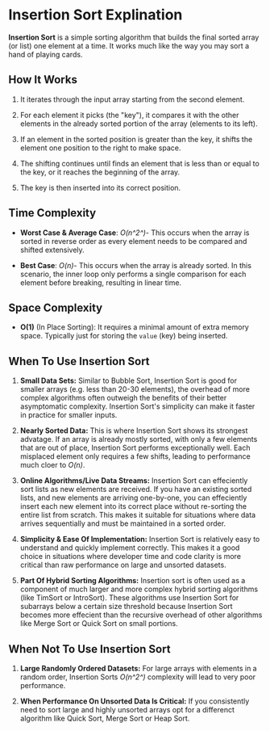 # Insertion Sort Explination

**Insertion Sort** is a simple sorting algorithm that builds the final
sorted array (or list) one element at a time. It works much like the way
you may sort a hand of playing cards.

## How It Works

1. It iterates through the input array starting from the second element.

2. For each element it picks (the "key"), it compares it with the other
   elements in the already sorted portion of the array (elements to its left).

3. If an element in the sorted position is greater than the key, it shifts the
   element one position to the right to make space.

4. The shifting continues until finds an element that is less than or equal
   to the key, or it reaches the beginning of the array.

5. The key is then inserted into its correct position.

## Time Complexity

- **Worst Case & Average Case**: _O(n^2^)_- This occurs when the array is sorted
  in reverse order as every element needs to be compared and shifted extensively.

- **Best Case**: _O(n)_- This occurs when the array is already sorted. In this
  scenario, the inner loop only performs a single comparison for each element
  before breaking, resulting in linear time.

## Space Complexity

- **O(1)** (In Place Sorting): It requires a minimal amount of extra memory space.
  Typically just for storing the `value` (key) being inserted.

## When To Use Insertion Sort

1. **Small Data Sets:** Similar to Bubble Sort, Insertion Sort is good for smaller
   arrays (e.g. less than 20-30 elements), the overhead of more complex algorithms
   often outweigh the benefits of their better asymptomatic complexity. Insertion
   Sort's simplicity can make it faster in practice for smaller inputs.

2. **Nearly Sorted Data:** This is where Insertion Sort shows its strongest advatage.
   If an array is already mostly sorted, with only a few elements that are out of place,
   Insertion Sort performs exceptionally well. Each misplaced element only requires a few
   shifts, leading to performance much cloer to _O(n)_.

3. **Online Algorithms/Live Data Streams:** Insertion Sort can effeciently sort lists as
   new elements are received. If you have an existing sorted lists, and new elements are
   arriving one-by-one, you can effeciently insert each new element into its correct place
   without re-sorting the entire list from scratch. This makes it suitable for situations
   where data arrives sequentially and must be maintained in a sorted order.

4. **Simplicity & Ease Of Implementation:** Insertion Sort is relatively easy to understand
   and quickly implement correctly. This makes it a good choice in situations where developer
   time and code clarity is more critical than raw performance on large and unsorted datasets.

5. **Part Of Hybrid Sorting Algorithms:** Insertion sort is often used as a component of much
   larger and more complex hybrid sorting algorithms (like TimSort or IntroSort). These
   algorithms use Insertion Sort for subarrays below a certain size threshold because Insertion
   Sort becomes more effecient than the recursive overhead of other algorithms like Merge Sort
   or Quick Sort on small portions.

## When Not To Use Insertion Sort

1. **Large Randomly Ordered Datasets:** For large arrays with elements in a random order, Insertion
   Sorts _O(n^2^)_ complexity will lead to very poor performance.

2. **When Performance On Unsorted Data Is Critical:** If you consistently need to sort large and
   highly unsorted arrays opt for a differenct algorithm like Quick Sort, Merge Sort or Heap Sort.
